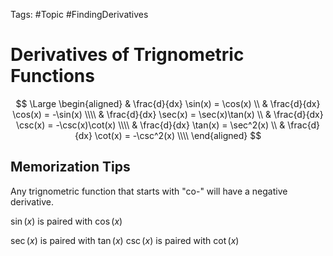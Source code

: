 Tags: #Topic #FindingDerivatives 

# Derivatives of Trignometric Functions

$$
\Large
\begin{aligned}
& \frac{d}{dx} \sin(x) = \cos(x) \\
& \frac{d}{dx} \cos(x) = -\sin(x) \\\\
& \frac{d}{dx} \sec(x) = \sec(x)\tan(x) \\
& \frac{d}{dx} \csc(x) = -\csc(x)\cot(x) \\\\
& \frac{d}{dx} \tan(x) = \sec^2(x) \\
& \frac{d}{dx} \cot(x) = -\csc^2(x) \\\\
\end{aligned}
$$

## Memorization Tips

Any trignometric function that starts with "co-" will have a negative derivative.

$\sin(x)$ is paired with $\cos(x)$

$\sec(x)$ is paired with $\tan(x)$
$\csc(x)$ is paired with $\cot(x)$